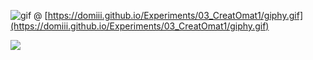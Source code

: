 ![gif](https://domiii.github.io/Experiments/03_CreatOmat1/giphy.gif) @ [https://domiii.github.io/Experiments/03_CreatOmat1/giphy.gif](https://domiii.github.io/Experiments/03_CreatOmat1/giphy.gif)

![](https://i.imgur.com/2AAA1Zl.png)
